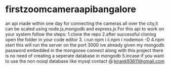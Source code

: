 # firstzoomcameraapibangalore
an api made within one day for connecting the cameras all over the city,it can be scaled using node.js,mongodb and express.js
For this api to work on your system follow the steps:
1.clone the repo
2.after successful cloning open the folder in your code editor
3.
i.run npm i
ii.npm i nodemon -D
4.npm start
this will run the server on the port 3000
ive already given my mongodb password embedded in the mongoose connect along with this project there is no need of creating a seperate database in mongodb
5.incase if you want to use the non nosql database like mysql contact @:kirank93611@gmail.com
